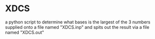 # XDCS
 a python script to determine what bases is the largest of the 3 numbers supplied onto a file named "XDCS.inp" and spits out the result via a file named "XDCS.out"
